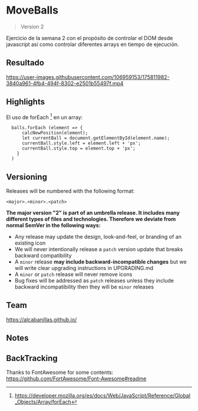 # MoveBalls

> Version 2

Ejercicio de la semana 2 con el propósito de controlar el DOM desde javascript así como controlar diferentes arrays en tiempo de ejecución.


## Resultado

https://user-images.githubusercontent.com/106959153/175811982-3840a961-4fb4-494f-8302-e2501b55497f.mp4

## Highlights

El uso de forEach [^1] en un array:

```
  balls.forEach (element => {
      calcNewPosition(element);
      let currentBall = document.getElementById(element.name);
      currentBall.style.left = element.left + 'px';
      currentBall.style.top = element.top + 'px';    
    }
  )
```


## Versioning

Releases will be numbered with the following format:

`<major>.<minor>.<patch>`

**The major version "2" is part of an umbrella release.  It includes many different types of files and technologies. Therefore
we deviate from normal SemVer in the following ways:**

* Any release may update the design, look-and-feel, or branding of an existing
  icon
* We will never intentionally release a `patch` version update that breaks
  backward compatibility
* A `minor` release **may include backward-incompatible changes** but we will
  write clear upgrading instructions in UPGRADING.md
* A `minor` or `patch` release will never remove icons
* Bug fixes will be addressed as `patch` releases unless they include backward
  incompatibility then they will be `minor` releases

## Team

https://alcabanillas.github.io/

## Notes

[^1]: https://developer.mozilla.org/es/docs/Web/JavaScript/Reference/Global_Objects/Array/forEach

## BackTracking

Thanks to FontAwesome for some contents: https://github.com/FortAwesome/Font-Awesome#readme

